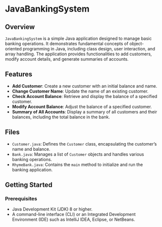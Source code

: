 # JavaBankingSystem

## Overview

`JavaBankingSystem` is a simple Java application designed to manage basic banking operations. It demonstrates fundamental concepts of object-oriented programming in Java, including class design, user interaction, and array handling. The application provides functionalities to add customers, modify account details, and generate summaries of accounts.

## Features

- **Add Customer**: Create a new customer with an initial balance and name.
- **Change Customer Name**: Update the name of an existing customer.
- **Check Account Balance**: Retrieve and display the balance of a specified customer.
- **Modify Account Balance**: Adjust the balance of a specified customer.
- **Summary of All Accounts**: Display a summary of all customers and their balances, including the total balance in the bank.

## Files

- `Customer.java`: Defines the `Customer` class, encapsulating the customer’s name and balance.
- `Bank.java`: Manages a list of `Customer` objects and handles various banking operations.
- `RhymeBank.java`: Contains the `main` method to initialize and run the banking application.

## Getting Started

### Prerequisites

- Java Development Kit (JDK) 8 or higher.
- A command-line interface (CLI) or an Integrated Development Environment (IDE) such as IntelliJ IDEA, Eclipse, or NetBeans.
